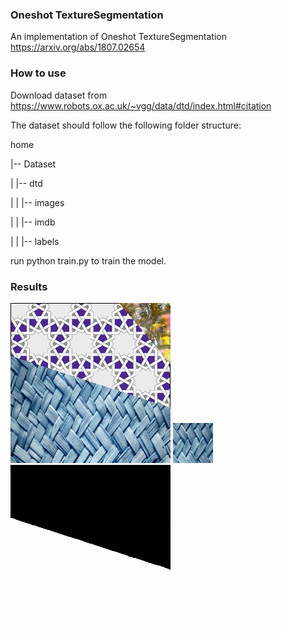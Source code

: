 ### Oneshot TextureSegmentation
An implementation of Oneshot TextureSegmentation
https://arxiv.org/abs/1807.02654

### How to use

Download dataset from https://www.robots.ox.ac.uk/~vgg/data/dtd/index.html#citation

The dataset should follow the following folder structure:

home

|-- Dataset

| |-- dtd

| | |-- images

| | |-- imdb

| | |-- labels

run python train.py to train the model.

### Results

![input image a](http://github.com/drogen120/OneshotTextureSegmentation/raw/master/results/image_1530.jpg)
![input image a texture](http://github.com/drogen120/OneshotTextureSegmentation/raw/master/results/texture_1530.jpg)
![predict mask](http://github.com/drogen120/OneshotTextureSegmentation/raw/master/results/image_pred_1530.jpg)
